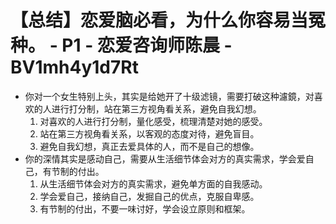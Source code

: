 # 【总结】恋爱脑必看，为什么你容易当冤种。 - P1 - 恋爱咨询师陈晨 - BV1mh4y1d7Rt

-   你对一个女生特别上头，其实是给她开了十级滤镜，需要打破这种濾鏡，对喜欢的人进行打分制，站在第三方视角看关系，避免自我幻想。
    1.  对喜欢的人进行打分制，量化感受，梳理清楚对她的感受。
    2.  站在第三方视角看关系，以客观的态度对待，避免盲目。
    3.  避免自我幻想，真正去爱具体的人，而不是自己的想像。
-   你的深情其实是感动自己，需要从生活细节体会对方的真实需求，学会爱自己，有节制的付出。
    1.  从生活细节体会对方的真实需求，避免单方面的自我感动。
    2.  学会爱自己，接纳自己，发掘自己的优点，克服自卑感。
    3.  有节制的付出，不要一味讨好，学会设立原则和框架。